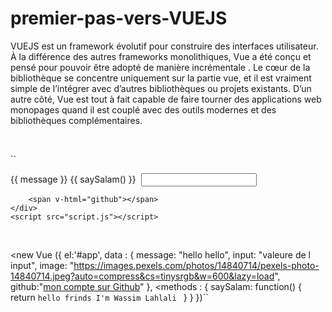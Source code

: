 # premier-pas-vers-VUEJS
VUEJS est un framework évolutif pour construire des interfaces utilisateur. À la différence des autres frameworks monolithiques, Vue a été conçu et pensé pour pouvoir être adopté de manière incrémentale . Le cœur de la bibliothèque se concentre uniquement sur la partie vue, et il est vraiment simple de l’intégrer avec d’autres bibliothèques ou projets existants. D’un autre côté, Vue est tout à fait capable de faire tourner des applications web monopages quand il est couplé avec des outils modernes et des bibliothèques complémentaires.



</br>

``<!DOCTYPE html>
<html lang="en">
<head>
    <meta charset="UTF-8">
    <meta http-equiv="X-UA-Compatible" content="IE=edge">
    <meta name="viewport" content="width=device-width, initial-scale=1.0">
    <script src="https://cdn.jsdelivr.net/npm/vue@2.7.8/dist/vue.js"></script>
    <title>Premier Pas vers VUEJS</title>
</head>
<body>
    <div id="app">
        {{ message }}    
        {{ saySalam() }}
        <img v-bind:src="image" alt="">
        <input type="text" :value="input">

        <span v-html="github"></span>
    </div>
    <script src="script.js"></script>
</body>
</html>
</br>



 <new Vue ({
    el:'#app',
    data : {
        message: "hello hello",
        input: "valeure de l input",
        image: "https://images.pexels.com/photos/14840714/pexels-photo-14840714.jpeg?auto=compress&cs=tinysrgb&w=600&lazy=load",
        github:"<a href='https://github.com/lahlaliwassim2'>mon compte sur Github</a>"
   },
    <methods : {
        saySalam: function() {
            return `hello frinds I'm Wassim Lahlali `
        }
    }
})``